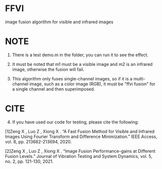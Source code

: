 # FFVI
image fusion algorithm for visible and infrared images


# NOTE
1. There is a test demo.m in the folder, you can run it to see the effect.

2. It must be noted that m1 must be a visible image and m2 is an infrared image, otherwise the fusion will fail.

3. This algorithm only fuses single-channel images, so if it is a multi-channel image, such as a color image (RGB), it must be "ffvi fusion" for a single channel and then superimposed.
# CITE

4. If you have used our code for testing, please cite the following:

[1]Zeng X ,  Luo Z ,  Xiong X . “A Fast Fusion Method for Visible and Infrared Images Using Fourier Transform and Difference Minimization.” IEEE Access, vol. 8, pp. 213682-213694, 2020.

[2]Zeng X ,  Luo Z ,  Xiong X . “Image Fusion Performance-gains at Different Fusion Levels.” Journal of Vibration Testing and System Dynamics, vol. 5, no. 2, pp. 121-130, 2021.


